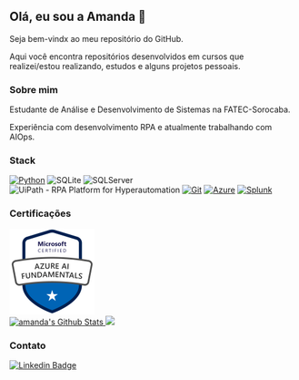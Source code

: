 ## Olá, eu sou a Amanda :wave:

Seja bem-vindx ao meu repositório do GitHub.

Aqui você encontra repositórios desenvolvidos em cursos que realizei/estou realizando, estudos e alguns projetos pessoais.



### Sobre mim​

Estudante de Análise e Desenvolvimento de Sistemas na FATEC-Sorocaba.

Experiência com desenvolvimento RPA e atualmente trabalhando com AIOps.


### Stack

[![Python](https://img.shields.io/badge/Python-00599C?style=for-the-badge&logo=python&logoColor=yellow)](https://github.com/amandashichinoe?tab=repositories&q=&type=&language=python)
![SQLite](https://img.shields.io/badge/SQLite-07405E?style=for-the-badge&logo=sqlite&logoColor=white)
![SQLServer](https://img.shields.io/badge/Microsoft%20SQL%20Sever-FFF?style=for-the-badge&logo=microsoft%20sql%20server&logoColor=CC2927)
<img src="https://www.uipath.com/hubfs/Valentin/Brand-Kit/logos/UiPath-full-logo.svg?v=2.0" alt="UiPath - RPA Platform for Hyperautomation">
[![Git](https://img.shields.io/badge/git-FFF?style=for-the-badge&logo=git&logoColor=FF6600)](https://git-scm.com/)  [![Azure](https://img.shields.io/badge/microsoft%20azure-0089D6?style=for-the-badge&logo=microsoft-azure&logoColor=white3)](https://azure.microsoft.com/pt-br/) 
[![Splunk](https://img.shields.io/badge/Splunk-FFF?style=for-the-badge&logo=splunk&logoColor=green)](https://www.splunk.com/)



### Certificações

<a href="https://www.credly.com/badges/35090127-6b7d-4571-8620-94c2599733b6/public_url">
  <img src="./badges/azure-ai-fundamentals-600x600.png" alt="badge ai-900" width="150px" text-align="center">
</a>


<div>
  <a href="https://github.com/amandashichinoe">
    <img alt="amanda's Github Stats" src="https://github-readme-stats.vercel.app/api?username=amandashichinoe&show_icons=true&hide_border=true&theme=monokai" />
  </a>

  <a href="https://github.com/amandashichinoe">
    <img src="https://github-readme-stats.anuraghazra1.vercel.app/api/top-langs/?username=amandashichinoe&langs_count=8&layout=compact&theme=monokai"/>
  </a>
</div>


### Contato

[![Linkedin Badge](https://img.shields.io/badge/LinkedIn-0077B5?style=for-the-badge&logo=linkedin&logoColor=white&link=https://www.linkedin.com/in/amandashichinoe/)](https://www.linkedin.com/in/amandashichinoe/) 